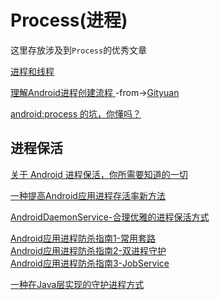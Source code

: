 # Process(进程)

这里存放涉及到`Process`的优秀文章  



[进程和线程](http://developer.android.com/intl/zh-cn/guide/components/processes-and-threads.html)  

[理解Android进程创建流程
](http://gityuan.com/2016/03/26/app-process-create/) -from->[Gityuan](http://gityuan.com/)  


[android:process 的坑，你懂吗？](http://www.rogerblog.cn/2016/03/17/android-proess/)

## 进程保活

[关于 Android 进程保活，你所需要知道的一切](http://www.jianshu.com/p/63aafe3c12af?hmsr=toutiao.io&utm_medium=toutiao.io&utm_source=toutiao.io)  


[一种提高Android应用进程存活率新方法](http://skyseraph.com/2016/06/19/Android/%E4%B8%80%E7%A7%8D%E6%8F%90%E9%AB%98Android%E5%BA%94%E7%94%A8%E8%BF%9B%E7%A8%8B%E5%AD%98%E6%B4%BB%E7%8E%87%E6%96%B0%E6%96%B9%E6%B3%95/)  

[AndroidDaemonService-合理优雅的进程保活方式](https://github.com/D-clock/AndroidDaemonService)

[Android应用进程防杀指南1-常用套路](http://blog.csdn.net/mynameishuangshuai/article/details/52757594)  
[ Android应用进程防杀指南2-双进程守护](http://blog.csdn.net/mynameishuangshuai/article/details/52769116)  
[Android应用进程防杀指南3-JobService](http://blog.csdn.net/mynameishuangshuai/article/details/52770129)  


[一种在Java层实现的守护进程方式](http://mp.weixin.qq.com/s?__biz=MzI2OTQxMTM4OQ==&mid=2247484033&idx=1&sn=268ea677bebd5243d3265ab7c189e546&chksm=eae1f7d3dd967ec5c75698817c0e406875784d09511114a7c8191bf52c229c1ebfe699c3992e#rd)  

